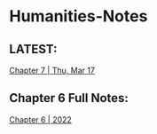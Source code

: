 # Humanities-Notes

## LATEST:
[Chapter 7 | Thu, Mar 17](https://github.com/Uriasej/Humanities-Notes/blob/main/2nd%20Semester/Chapter-7/Chapter-7.md#thu-mar-17-2022)

## Chapter 6 Full Notes:
[Chapter 6 | 2022](https://github.com/Uriasej/Humanities-Notes/blob/main/2nd%20Semester/Chapter-6/Chapter6-Full.md#the-gothic-and-the-rebrith-of-naturalism)
